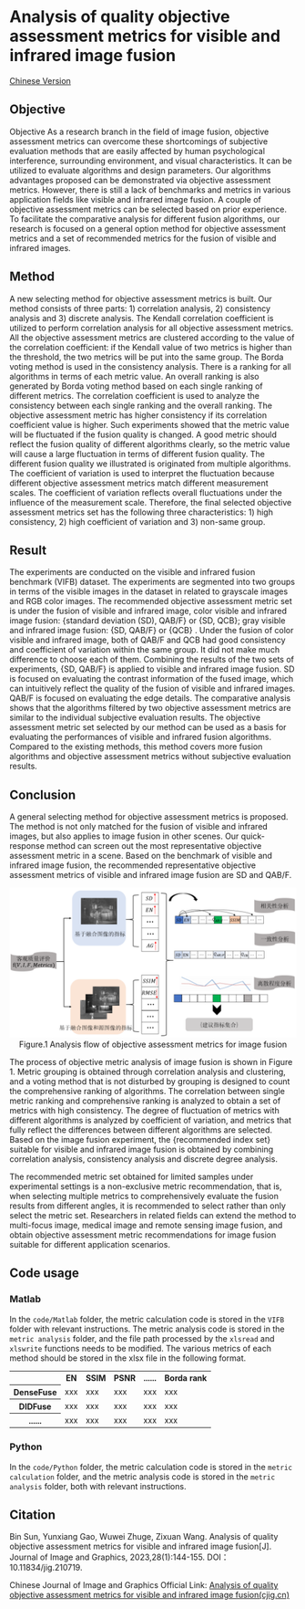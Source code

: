 # Analysis of quality objective assessment metrics for visible and infrared image fusion
<a href="https://github.com/sunbinuestc/Analysis-of-quality-objective-assessment-metrics-for-visible-and-infrared-image-fusion/blob/main/README.md">Chinese Version</a>
## Objective
Objective As a research branch in the field of image fusion, objective assessment metrics can overcome these shortcomings of subjective evaluation methods that are easily affected by human psychological interference, surrounding environment, and visual characteristics. It can be utilized to evaluate algorithms and design parameters. Our algorithms advantages proposed can be demonstrated via objective assessment metrics. However, there is still a lack of benchmarks and metrics in various application fields like visible and infrared image fusion. A couple of objective assessment metrics can be selected based on prior experience. To facilitate the comparative analysis for different fusion algorithms, our research is focused on a general option method for objective assessment metrics and a set of recommended metrics for the fusion of visible and infrared images.
## Method
A new selecting method for objective assessment metrics is built. Our method consists of three parts: 1) correlation analysis, 2) consistency analysis and 3) discrete analysis. The Kendall correlation coefficient is utilized to perform correlation analysis for all objective assessment metrics. All the objective assessment metrics are clustered according to the value of the correlation coefficient: if the Kendall value of two metrics is higher than the threshold, the two metrics will be put into the same group. The Borda voting method is used in the consistency analysis. There is a ranking for all algorithms in terms of each metric value. An overall ranking is also generated by Borda voting method based on each single ranking of different metrics. The correlation coefficient is used to analyze the consistency between each single ranking and the overall ranking. The objective assessment metric has higher consistency if its correlation coefficient value is higher. Such experiments showed that the metric value will be fluctuated if the fusion quality is changed. A good metric should reflect the fusion quality of different algorithms clearly, so the metric value will cause a large fluctuation in terms of different fusion quality. The different fusion quality we illustrated is originated from multiple algorithms. The coefficient of variation is used to interpret the fluctuation because different objective assessment metrics match different measurement scales. The coefficient of variation reflects overall fluctuations under the influence of the measurement scale. Therefore, the final selected objective assessment metrics set has the following three characteristics: 1) high consistency, 2) high coefficient of variation and 3) non-same group. 
## Result
The experiments are conducted on the visible and infrared fusion benchmark (VIFB) dataset. The experiments are segmented into two groups in terms of the visible images in the dataset in related to grayscale images and RGB color images. The recommended objective assessment metric set is under the fusion of visible and infrared image, color visible and infrared image fusion: {standard deviation (SD), QAB/F} or {SD, QCB}; gray visible and infrared image fusion: {SD, QAB/F} or {QCB} . Under the fusion of color visible and infrared image, both of QAB/F and QCB had good consistency and coefficient of variation within the same group. It did not make much difference to choose each of them. Combining the results of the two sets of experiments, {SD, QAB/F} is applied to visible and infrared image fusion. SD is focused on evaluating the contrast information of the fused image, which can intuitively reflect the quality of the fusion of visible and infrared images. QAB/F is focused on evaluating the edge details. The comparative analysis shows that the algorithms filtered by two objective assessment metrics are similar to the individual subjective evaluation results. The objective assessment metric set selected by our method can be used as a basis for evaluating the performances of visible and infrared fusion algorithms. Compared to the existing methods, this method covers more fusion algorithms and objective assessment metrics without subjective evaluation results.
## Conclusion
A general selecting method for objective assessment metrics is proposed. The method is not only matched for the fusion of visible and infrared images, but also applies to image fusion in other scenes. Our quick-response method can screen out the most representative objective assessment metric in a scene. Based on the benchmark of visible and infrared image fusion, the recommended representative objective assessment metrics of visible and infrared image fusion are SD and QAB/F.

<div align=center><img src="assets/1.png"></div>

<div align=center>Figure.1 Analysis flow of objective assessment metrics for image fusion</div>

The process of objective metric analysis of image fusion is shown in Figure 1. Metric grouping is obtained through correlation analysis and clustering, and a voting method that is not disturbed by grouping is designed to count the comprehensive ranking of algorithms. The correlation between single metric ranking and comprehensive ranking is analyzed to obtain a set of metrics with high consistency. The degree of fluctuation of metrics with different algorithms is analyzed by  coefficient of variation, and metrics that fully reflect the differences between different algorithms are selected. Based on the image fusion experiment, the {recommended index set} suitable for visible and infrared image fusion is obtained by combining correlation analysis, consistency analysis and discrete degree analysis.

The recommended metric set obtained for limited samples under experimental settings is a non-exclusive metric recommendation, that is, when selecting multiple metrics to comprehensively evaluate the fusion results from different angles, it is recommended to select rather than only select the metric set. Researchers in related fields can extend the method to multi-focus image, medical image and remote sensing image fusion, and obtain objective assessment metric recommendations for image fusion suitable for different application scenarios.
## Code usage
### Matlab
In the `code/Matlab` folder, the metric calculation code is stored in the `VIFB` folder with relevant instructions. The metric analysis code is stored in the `metric analysis` folder, and the file path processed by the `xlsread` and `xlswrite` functions needs to be modified. The various metrics of each method should be stored in the xlsx file in the following format.

<table>
  <tr>
    <th></th>
    <th>EN</th>
    <th>SSIM</th>
    <th>PSNR</th>
    <th>......</th>
    <th>Borda rank</th>
  </tr>
  <tr>
    <th>DenseFuse</th>
    <td>xxx</td>
    <td>xxx</td>
    <td>xxx</td>
    <td>xxx</td>
    <td>xxx</td>
  </tr>
  <tr>
    <th>DIDFuse</th>
    <td>xxx</td>
    <td>xxx</td>
    <td>xxx</td>
    <td>xxx</td>
    <td>xxx</td>
  </tr>
  <tr>
    <th>......</th>
    <td>xxx</td>
    <td>xxx</td>
    <td>xxx</td>
    <td>xxx</td>
    <td>xxx</td>
  </tr>
</table>

### Python
In the `code/Python` folder, the metric calculation code is stored in the `metric calculation` folder, and the metric analysis code is stored in the `metric analysis` folder, both with relevant instructions.

## Citation
Bin Sun, Yunxiang Gao, Wuwei Zhuge, Zixuan Wang. Analysis of quality objective assessment metrics for visible and infrared image fusion[J]. Journal of Image and Graphics, 2023,28(1):144-155. DOI： 10.11834/jig.210719.

Chinese Journal of Image and Graphics Official Link: <a href="https://www.cjig.cn/zh/article/doi/10.11834/jig.210719/">Analysis of quality objective assessment metrics for visible and infrared image fusion(cjig.cn)</a>
